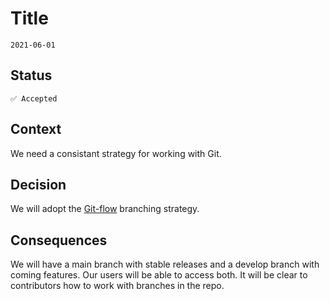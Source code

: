 # Title

`2021-06-01`

## Status

`✅ Accepted`

## Context

We need a consistant strategy for working with Git.

## Decision

We will adopt the [Git-flow](https://www.atlassian.com/git/tutorials/comparing-workflows/gitflow-workflow) branching strategy.

## Consequences

We will have a main branch with stable releases and a develop branch with coming features. Our users will be able to access both. It will be clear to contributors how to work with branches in the repo.
